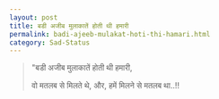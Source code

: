 ```yaml
---
layout: post
title: बडी अजीब मुलाकातें होती थी हमारी
permalink: badi-ajeeb-mulakat-hoti-thi-hamari.html
category: Sad-Status
---
```

> "बडी अजीब मुलाकातें होती थी हमारी, 
> 
> वो मतलब से मिलते थे, और,  हमें मिलने से मतलब था..!!
